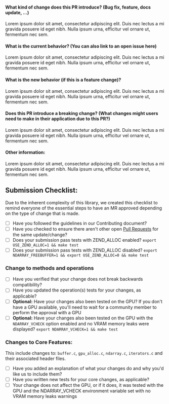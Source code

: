 #### What kind of change does this PR introduce? (Bug fix, feature, docs update, ...)

Lorem ipsum dolor sit amet, consectetur adipiscing elit. Duis nec lectus a mi gravida posuere id eget nibh. Nulla ipsum urna, efficitur vel ornare ut, fermentum nec sem. 

#### What is the current behavior? (You can also link to an open issue here)

Lorem ipsum dolor sit amet, consectetur adipiscing elit. Duis nec lectus a mi gravida posuere id eget nibh. Nulla ipsum urna, efficitur vel ornare ut, fermentum nec sem. 

#### What is the new behavior (if this is a feature change)?

Lorem ipsum dolor sit amet, consectetur adipiscing elit. Duis nec lectus a mi gravida posuere id eget nibh. Nulla ipsum urna, efficitur vel ornare ut, fermentum nec sem. 

#### Does this PR introduce a breaking change? (What changes might users need to make in their application due to this PR?)

Lorem ipsum dolor sit amet, consectetur adipiscing elit. Duis nec lectus a mi gravida posuere id eget nibh. Nulla ipsum urna, efficitur vel ornare ut, fermentum nec sem. 

#### Other information:

Lorem ipsum dolor sit amet, consectetur adipiscing elit. Duis nec lectus a mi gravida posuere id eget nibh. Nulla ipsum urna, efficitur vel ornare ut, fermentum nec sem. 

## Submission Checklist:
Due to the inherent complexity of this library, we created this checklist to remind everyone of the essential steps to have an MR approved depending on the type of change that is made.


* [ ] Have you followed the guidelines in our Contributing document?
* [ ] Have you checked to ensure there aren't other open [Pull Requests](../../../pulls) for the same update/change?
* [ ] Does your submission pass tests with ZEND_ALLOC enabled? `export USE_ZEND_ALLOC=1 && make test`
* [ ] Does your submission pass tests with ZEND_ALLOC disabled? `export NDARRAY_FREEBUFFER=1 && export USE_ZEND_ALLOC=0 && make test`

### Change to methods and operations
* [ ] Have you verified that your change does not break backwards compatibility?
* [ ] Have you updated the operation(s) tests for your changes, as applicable?
* [ ] **Optional:** Have your changes also been tested on the GPU? If you don't have a GPU available, you'll need to wait for a community member to perform the approval with a GPU
* [ ] **Optional:** Have your changes also been tested on the GPU with the `NDARRAY_VCHECK` option enabled and no VRAM memory leaks were displayed? `export NDARRAY_VCHECK=1 && make test`

### Changes to Core Features:
This include changes to: `buffer.c`, `gpu_alloc.c`, `ndarray.c`, `iterators.c` and their associated header files.
* [ ] Have you added an explanation of what your changes do and why you'd like us to include them?
* [ ] Have you written new tests for your core changes, as applicable?
* [ ] Your change does not affect the GPU, or if it does, it was tested with the GPU and the NDARRAY_VCHECK environment variable set with no VRAM memory leaks warnings
